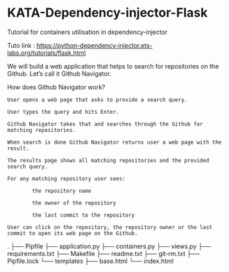 # KATA-Dependency-injector-Flask
Tutorial for containers utilisation in dependency-injector


Tuto link : 
https://python-dependency-injector.ets-labs.org/tutorials/flask.html


We will build a web application that helps to search for repositories on the Github. Let’s call it Github Navigator.

How does Github Navigator work?

    User opens a web page that asks to provide a search query.

    User types the query and hits Enter.

    Github Navigator takes that and searches through the Github for matching repositories.

    When search is done Github Navigator returns user a web page with the result.

    The results page shows all matching repositories and the provided search query.

    For any matching repository user sees:

            the repository name

            the owner of the repository

            the last commit to the repository

    User can click on the repository, the repository owner or the last commit to open its web page on the Github.


.
├── Pipfile
├── application.py
├── containers.py
├── views.py
├── requirements.txt
├── Makefile
├── readme.txt
├── git-rm.txt
├── Pipfile.lock
└── templates
    ├── base.html
    └── index.html
